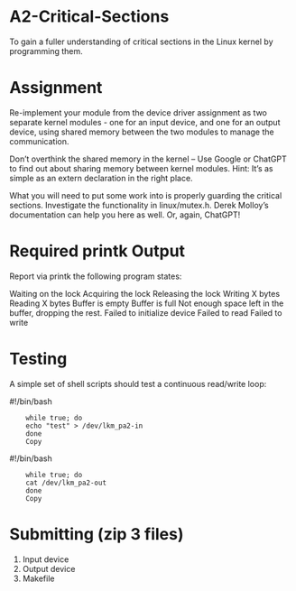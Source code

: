 # A2-Critical-Sections
To gain a fuller understanding of critical sections in the Linux kernel by programming them.

# Assignment
Re-implement your module from the device driver assignment as two separate kernel modules - one for an input device, and one for an output device, using shared memory between the two modules to manage the communication.

Don’t overthink the shared memory in the kernel – Use Google or ChatGPT to find out about sharing memory between kernel modules. Hint: It’s as simple as an extern declaration in the right place.

What you will need to put some work into is properly guarding the critical sections.  Investigate the functionality in linux/mutex.h.  Derek Molloy’s documentation can help you here as well. Or, again, ChatGPT!

# Required printk Output
Report via printk the following program states:

Waiting on the lock
Acquiring the lock
Releasing the lock
Writing X bytes
Reading X bytes
Buffer is empty
Buffer is full
Not enough space left in the buffer, dropping the rest.
Failed to initialize device
Failed to read
Failed to write


# Testing
A simple set of shell scripts should test a continuous read/write loop:

#!/bin/bash

        while true; do
        echo "test" > /dev/lkm_pa2-in
        done
        Copy
        
#!/bin/bash

        while true; do
        cat /dev/lkm_pa2-out
        done
        Copy
        
        
# Submitting (zip 3 files)
1. Input device
2. Output device
3. Makefile

